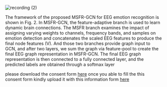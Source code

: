 ![recording (2)](https://github.com/vreegemotions/VREEG_Datasets/assets/161963326/eca2321e-ed6b-4ab6-9614-1b2982b8e357)



The framework of the proposed MSFR-GCN for EEG
emotion recognition is shown in Fig. 2. In MSFR-GCN, the
feature-adaptive branch is used to learn dynamic brain connections. The MSFR branch examines the impact of assigning
varying weights to channels, frequency bands, and samples on
emotion detection and concatenates the scaled EEG features to
produce the final node features (V). And those two branches
provide graph input to GCN, and after two layers, we sum the
graph via feature-pool to create the final EEG graph representation in MSFR-GCN. The final EEG graph representation is
then connected to a fully connected layer, and the predicted
labels are obtained through a softmax layer


please download the consent form [here](https://drive.google.com/file/d/11OKm6S1bXKToJ2qNWUZAnP87Q9Bn6Gcm/view?usp=drive_link)
once you able to fill the this consent form kindly upload it with this information form [here](https://docs.google.com/forms/d/e/1FAIpQLSf3mq674m7ygqnPetC8F3tdg8b8UKVHZ-rM420_yCfuiQJHvw/viewform?usp=sf_link)
